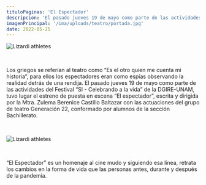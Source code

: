 ```yaml
---
tituloPaginas: 'El Espectador'
descripcion: 'El pasado jueves 19 de mayo como parte de las actividades del Festival “SI - Celebrando a la vida” de la DGIRE-UNAM, tuvo lugar el estreno de puesta en escena “El espectador”'
imagenPrincipal: '/ima/uploads/teatro/portada.jpg'
date: 2022-05-25
---
```



![Lizardi athletes](/ima/uploads/teatro/teatro-a.jpg)

<br>

Los griegos se referían al teatro como “Es el otro quien me cuenta mi historia”, para ellos los espectadores eran como espías observando la realidad detrás de una rendija. El pasado jueves 19 de mayo como parte de las actividades del Festival “SI - Celebrando a la vida” de la DGIRE-UNAM, tuvo lugar el estreno de puesta en escena “El espectador”, escrita y dirigida por la Mtra. Zulema Berenice Castillo Baltazar con las actuaciones del grupo de teatro Generación 22, conformado por alumnos de la sección Bachillerato.

<br>

![Lizardi athletes](/ima/uploads/teatro/teatro-b.jpg)

<br>

“El Espectador” es un homenaje al cine mudo y siguiendo esa línea, retrata los cambios en la forma de vida que las personas antes, durante y después de la pandemia.

<br>